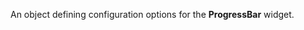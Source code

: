 
<!--shortDescription-->
An object defining configuration options for the **ProgressBar** widget.
<!--/shortDescription-->

<!--fullDescription-->

<!--/fullDescription-->